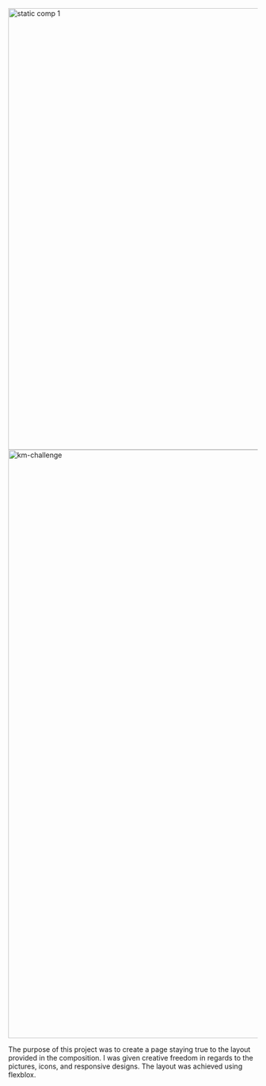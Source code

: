 <img width="890" alt="static comp 1" src="https://cloud.githubusercontent.com/assets/24981999/22867859/3d733788-f14c-11e6-9230-61d6f1d047ad.png">

<img width="1186" alt="km-challenge" src="https://cloud.githubusercontent.com/assets/24981999/22867866/4b6cf752-f14c-11e6-944e-dbdbd55cb754.png">


The purpose of this project was to create a page staying true to the layout provided in the composition. I was given creative freedom in regards to the pictures, icons, and responsive designs. The layout was achieved using flexblox. 
